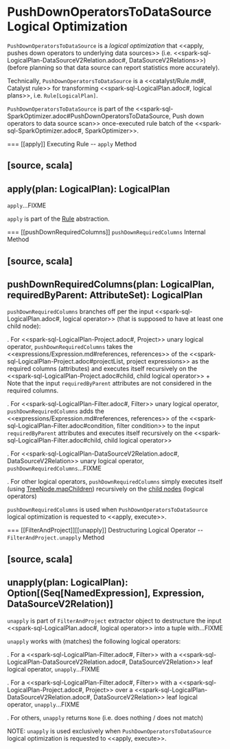 # PushDownOperatorsToDataSource Logical Optimization

`PushDownOperatorsToDataSource` is a *logical optimization* that <<apply, pushes down operators to underlying data sources>> (i.e. <<spark-sql-LogicalPlan-DataSourceV2Relation.adoc#, DataSourceV2Relations>>) (before planning so that data source can report statistics more accurately).

Technically, `PushDownOperatorsToDataSource` is a <<catalyst/Rule.md#, Catalyst rule>> for transforming <<spark-sql-LogicalPlan.adoc#, logical plans>>, i.e. `Rule[LogicalPlan]`.

`PushDownOperatorsToDataSource` is part of the <<spark-sql-SparkOptimizer.adoc#PushDownOperatorsToDataSource, Push down operators to data source scan>> once-executed rule batch of the <<spark-sql-SparkOptimizer.adoc#, SparkOptimizer>>.

=== [[apply]] Executing Rule -- `apply` Method

[source, scala]
----
apply(plan: LogicalPlan): LogicalPlan
----

`apply`...FIXME

`apply` is part of the [Rule](../catalyst/Rule.md#apply) abstraction.

=== [[pushDownRequiredColumns]] `pushDownRequiredColumns` Internal Method

[source, scala]
----
pushDownRequiredColumns(plan: LogicalPlan, requiredByParent: AttributeSet): LogicalPlan
----

`pushDownRequiredColumns` branches off per the input <<spark-sql-LogicalPlan.adoc#, logical operator>> (that is supposed to have at least one child node):

. For <<spark-sql-LogicalPlan-Project.adoc#, Project>> unary logical operator, `pushDownRequiredColumns` takes the <<expressions/Expression.md#references, references>> of the <<spark-sql-LogicalPlan-Project.adoc#projectList, project expressions>> as the required columns (attributes) and executes itself recursively on the <<spark-sql-LogicalPlan-Project.adoc#child, child logical operator>>
+
Note that the input `requiredByParent` attributes are not considered in the required columns.

. For <<spark-sql-LogicalPlan-Filter.adoc#, Filter>> unary logical operator, `pushDownRequiredColumns` adds the <<expressions/Expression.md#references, references>> of the <<spark-sql-LogicalPlan-Filter.adoc#condition, filter condition>> to the input `requiredByParent` attributes and executes itself recursively on the <<spark-sql-LogicalPlan-Filter.adoc#child, child logical operator>>

. For <<spark-sql-LogicalPlan-DataSourceV2Relation.adoc#, DataSourceV2Relation>> unary logical operator, `pushDownRequiredColumns`...FIXME

. For other logical operators, `pushDownRequiredColumns` simply executes itself (using [TreeNode.mapChildren](../catalyst/TreeNode.md#mapChildren)) recursively on the [child nodes](../catalyst/TreeNode.md#children) (logical operators)

`pushDownRequiredColumns` is used when `PushDownOperatorsToDataSource` logical optimization is requested to <<apply, execute>>.

=== [[FilterAndProject]][[unapply]] Destructuring Logical Operator -- `FilterAndProject.unapply` Method

[source, scala]
----
unapply(plan: LogicalPlan): Option[(Seq[NamedExpression], Expression, DataSourceV2Relation)]
----

`unapply` is part of `FilterAndProject` extractor object to destructure the input <<spark-sql-LogicalPlan.adoc#, logical operator>> into a tuple with...FIXME

`unapply` works with (matches) the following logical operators:

. For a <<spark-sql-LogicalPlan-Filter.adoc#, Filter>> with a <<spark-sql-LogicalPlan-DataSourceV2Relation.adoc#, DataSourceV2Relation>> leaf logical operator, `unapply`...FIXME

. For a <<spark-sql-LogicalPlan-Filter.adoc#, Filter>> with a <<spark-sql-LogicalPlan-Project.adoc#, Project>> over a <<spark-sql-LogicalPlan-DataSourceV2Relation.adoc#, DataSourceV2Relation>> leaf logical operator, `unapply`...FIXME

. For others, `unapply` returns `None` (i.e. does nothing / does not match)

NOTE: `unapply` is used exclusively when `PushDownOperatorsToDataSource` logical optimization is requested to <<apply, execute>>.

